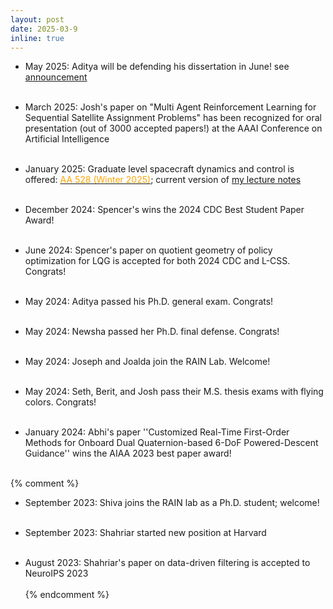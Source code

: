 ```yaml
---
layout: post
date: 2025-03-9
inline: true
---
```


- May 2025: Aditya will be defending his dissertation in June! see <a href="https://www.aa.washington.edu/news/article/2025-05-12/perfect-angle-using-sunlight-better-track-space-objects"> announcement </a> <br/><br />

- March 2025: Josh's paper on "Multi Agent Reinforcement Learning for Sequential Satellite Assignment Problems"
has been recognized for oral presentation (out of 3000 accepted papers!) at the AAAI Conference on Artificial Intelligence <br /><br />

- January 2025: Graduate level spacecraft dynamics and control is offered: [<span style="color: orange;"> AA 528 (Winter 2025)</span>](/528-course/); current version of <a href="https://www.dropbox.com/scl/fi/jquwldbmcmbre2nuyoqn6/mehran-lecture-notes-528-W2025.pdf?rlkey=328o4ycq79c7bquyuowcte5n8&st=ol955bi0&dl=0" target="_blank">my lecture notes</a> <br /><br />

- December 2024: Spencer's wins the 2024 CDC Best Student Paper Award!<br /><br />

- June 2024: Spencer's paper on quotient geometry of policy optimization for LQG is accepted for both 2024 CDC and L-CSS. Congrats!<br /><br />

- May 2024: Aditya passed his Ph.D. general exam. Congrats!<br /><br />

- May 2024: Newsha passed her Ph.D. final defense. Congrats!<br /><br />

- May 2024: Joseph and Joalda join the RAIN Lab. Welcome!<br /><br />

- May 2024: Seth, Berit, and Josh pass their M.S. thesis exams with flying colors. Congrats!<br /><br />

- January 2024: Abhi's paper ''Customized Real-Time First-Order Methods for Onboard Dual Quaternion-based 6-DoF Powered-Descent Guidance'' wins the AIAA 2023 best paper award!<br /><br />

{% comment %}
- September 2023: Shiva joins the RAIN lab as a Ph.D. student; welcome!<br /><br />

- September 2023: Shahriar started new position at Harvard<br /><br />

- August 2023: Shahriar's paper on data-driven filtering is accepted to NeuroIPS 2023 <br /><br />
{% endcomment %}